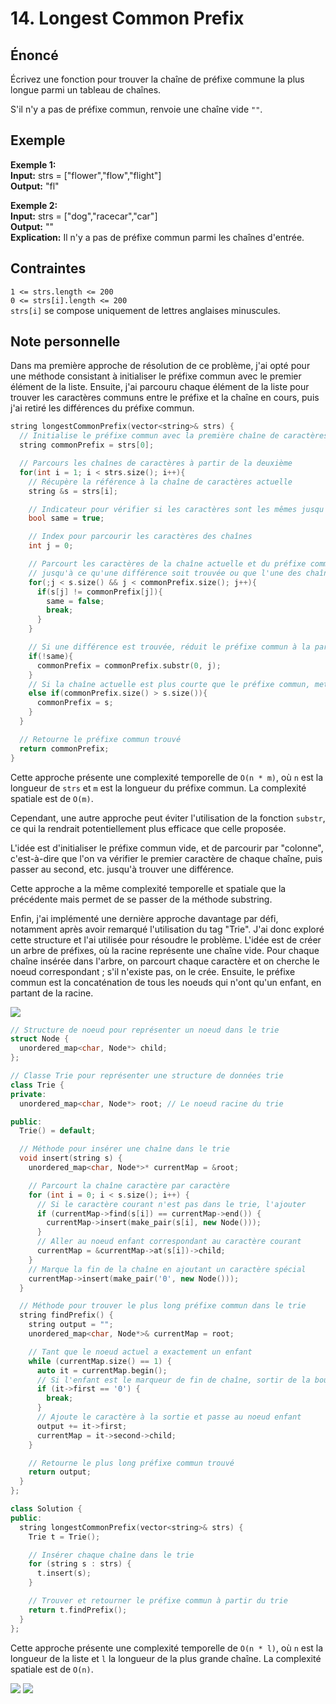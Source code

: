 # 14. Longest Common Prefix

## Énoncé

Écrivez une fonction pour trouver la chaîne de préfixe commune la plus longue parmi un tableau de chaînes.

S'il n'y a pas de préfixe commun, renvoie une chaîne vide `""`.

## Exemple

**Exemple 1:**  
**Input:** strs = ["flower","flow","flight"]  
**Output:** "fl"

**Exemple 2:**  
**Input:** strs = ["dog","racecar","car"]  
**Output:** ""  
**Explication:** Il n'y a pas de préfixe commun parmi les chaînes d'entrée.

## Contraintes

`1 <= strs.length <= 200`  
`0 <= strs[i].length <= 200`  
`strs[i]` se compose uniquement de lettres anglaises minuscules.

## Note personnelle

Dans ma première approche de résolution de ce problème, j'ai opté pour une méthode consistant à initialiser le préfixe commun avec le premier élément de la liste. Ensuite, j'ai parcouru chaque élément de la liste pour trouver les caractères communs entre le préfixe et la chaîne en cours, puis j'ai retiré les différences du préfixe commun.

```cpp
string longestCommonPrefix(vector<string>& strs) {
  // Initialise le préfixe commun avec la première chaîne de caractères
  string commonPrefix = strs[0];

  // Parcours les chaînes de caractères à partir de la deuxième
  for(int i = 1; i < strs.size(); i++){
    // Récupère la référence à la chaîne de caractères actuelle
    string &s = strs[i];

    // Indicateur pour vérifier si les caractères sont les mêmes jusqu'à présent
    bool same = true;

    // Index pour parcourir les caractères des chaînes
    int j = 0;

    // Parcourt les caractères de la chaîne actuelle et du préfixe commun
    // jusqu'à ce qu'une différence soit trouvée ou que l'une des chaînes soit entièrement parcourue
    for(;j < s.size() && j < commonPrefix.size(); j++){
      if(s[j] != commonPrefix[j]){
        same = false;
        break;
      }
    }

    // Si une différence est trouvée, réduit le préfixe commun à la partie commune
    if(!same){
      commonPrefix = commonPrefix.substr(0, j);
    }
    // Si la chaîne actuelle est plus courte que le préfixe commun, met à jour le préfixe commun
    else if(commonPrefix.size() > s.size()){
      commonPrefix = s;
    }
  }

  // Retourne le préfixe commun trouvé
  return commonPrefix;
}
```

Cette approche présente une complexité temporelle de `O(n * m)`, où `n` est la longueur de `strs` et `m` est la longueur du préfixe commun. La complexité spatiale est de `O(m)`.

Cependant, une autre approche peut éviter l'utilisation de la fonction `substr`, ce qui la rendrait potentiellement plus efficace que celle proposée.

L'idée est d'initialiser le préfixe commun vide, et de parcourir par "colonne", c'est-à-dire que l'on va vérifier le premier caractère de chaque chaîne, puis passer au second, etc. jusqu'à trouver une différence.

Cette approche a la même complexité temporelle et spatiale que la précédente mais permet de se passer de la méthode substring.

Enfin, j'ai implémenté une dernière approche davantage par défi, notamment après avoir remarqué l'utilisation du tag "Trie". J'ai donc exploré cette structure et l'ai utilisée pour résoudre le problème. L'idée est de créer un arbre de préfixes, où la racine représente une chaîne vide. Pour chaque chaîne insérée dans l'arbre, on parcourt chaque caractère et on cherche le noeud correspondant ; s'il n'existe pas, on le crée. Ensuite, le préfixe commun est la concaténation de tous les noeuds qui n'ont qu'un enfant, en partant de la racine.

<img src="./imgs/img1.png"/>

```cpp
// Structure de noeud pour représenter un noeud dans le trie
struct Node {
  unordered_map<char, Node*> child;
};

// Classe Trie pour représenter une structure de données trie
class Trie {
private:
  unordered_map<char, Node*> root; // Le noeud racine du trie

public:
  Trie() = default;

  // Méthode pour insérer une chaîne dans le trie
  void insert(string s) {
    unordered_map<char, Node*>* currentMap = &root;

    // Parcourt la chaîne caractère par caractère
    for (int i = 0; i < s.size(); i++) {
      // Si le caractère courant n'est pas dans le trie, l'ajouter
      if (currentMap->find(s[i]) == currentMap->end()) {
        currentMap->insert(make_pair(s[i], new Node()));
      }
      // Aller au noeud enfant correspondant au caractère courant
      currentMap = &currentMap->at(s[i])->child;
    }
    // Marque la fin de la chaîne en ajoutant un caractère spécial
    currentMap->insert(make_pair('0', new Node()));
  }

  // Méthode pour trouver le plus long préfixe commun dans le trie
  string findPrefix() {
    string output = "";
    unordered_map<char, Node*>& currentMap = root;

    // Tant que le noeud actuel a exactement un enfant
    while (currentMap.size() == 1) {
      auto it = currentMap.begin();
      // Si l'enfant est le marqueur de fin de chaîne, sortir de la boucle
      if (it->first == '0') {
        break;
      }
      // Ajoute le caractère à la sortie et passe au noeud enfant
      output += it->first;
      currentMap = it->second->child;
    }

    // Retourne le plus long préfixe commun trouvé
    return output;
  }
};

class Solution {
public:
  string longestCommonPrefix(vector<string>& strs) {
    Trie t = Trie();

    // Insérer chaque chaîne dans le trie
    for (string s : strs) {
      t.insert(s);
    }

    // Trouver et retourner le préfixe commun à partir du trie
    return t.findPrefix();
  }
};
```

Cette approche présente une complexité temporelle de `O(n * l)`, où `n` est la longueur de la liste et `l` la longueur de la plus grande chaîne. La complexité spatiale est de `O(n)`.

<img src="./imgs/runtime.png"/>
<img src="./imgs/memory.png"/>
